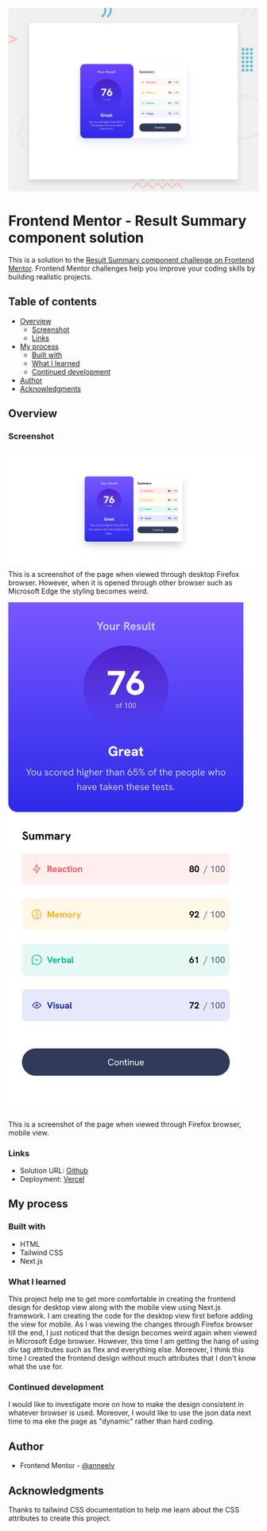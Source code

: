 ![Preview](./public/desktop-preview.jpg)

# Frontend Mentor - Result Summary component solution

This is a solution to the [Result Summary component challenge on Frontend Mentor](https://www.frontendmentor.io/challenges/results-summary-component-CE_K6s0maV). Frontend Mentor challenges help you improve your coding skills by building realistic projects. 

## Table of contents

- [Overview](#overview)
  - [Screenshot](#screenshot)
  - [Links](#links)
- [My process](#my-process)
  - [Built with](#built-with)
  - [What I learned](#what-i-learned)
  - [Continued development](#continued-development)
- [Author](#author)
- [Acknowledgments](#acknowledgments)

## Overview

### Screenshot

![Screenshot](./public/screenshot-desktop.png)
This is a screenshot of the page when viewed through desktop Firefox browser. However, when it is opened through other browser such as Microsoft Edge the styling becomes weird.

![MobileScreenshot](./public/screenshot-mobile.png)

This is a screenshot of the page when viewed through Firefox browser, mobile view.

### Links

- Solution URL: [Github](https://github.com/anneelv/fem_ressummary)
- Deployment: [Vercel](fem-result-summary.vercel.app)

## My process

### Built with

- HTML
- Tailwind CSS
- Next.js

### What I learned

This project help me to get more comfortable in creating the frontend design for desktop view along with the mobile view using Next.js framework. I am creating the code for the desktop view first before adding the view for mobile. As I was viewing the changes through Firefox browser till the end, I just noticed that the design becomes weird again when viewed in Microsoft Edge browser.
However, this time I am getting the hang of using div tag attributes such as flex and everything else. Moreover, I think this time I created the frontend design without much attributes that I don't know what the use for.


### Continued development

I would like to investigate more on how to make the design consistent in whatever browser is used. Moreover, I  would like to use the json data next time to ma eke the page as "dynamic" rather than hard coding.

## Author

- Frontend Mentor - [@anneelv](https://www.frontendmentor.io/profile/anneelv)

## Acknowledgments

Thanks to tailwind CSS documentation to help me learn about the CSS attributes to create this project.
